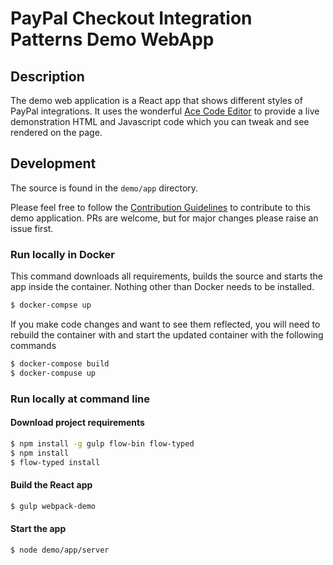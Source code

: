 # PayPal Checkout Integration Patterns Demo WebApp

## Description

The demo web application is a React app that shows different styles of PayPal integrations. It uses the wonderful [Ace Code Editor](https://github.com/ajaxorg/ace) to provide a live demonstration HTML and Javascript code which you can tweak and see rendered on the page.

## Development

The source is found in the `demo/app` directory.

Please feel free to follow the [Contribution Guidelines](../CONTRIBUTING.md) to contribute to this demo application. PRs are welcome, but for major changes please raise an issue first.

### Run locally in Docker

This command downloads all requirements, builds the source and starts the app inside the container. Nothing other than Docker needs to be installed.

```sh
$ docker-compse up
```

If you make code changes and want to see them reflected, you will need to rebuild the container with and start the updated container with the following commands

```sh
$ docker-compose build
$ docker-compuse up
```

### Run locally at command line

#### Download project requirements

```sh
$ npm install -g gulp flow-bin flow-typed
$ npm install
$ flow-typed install
```

#### Build the React app

```sh
$ gulp webpack-demo
```

#### Start the app

```sh
$ node demo/app/server
```
